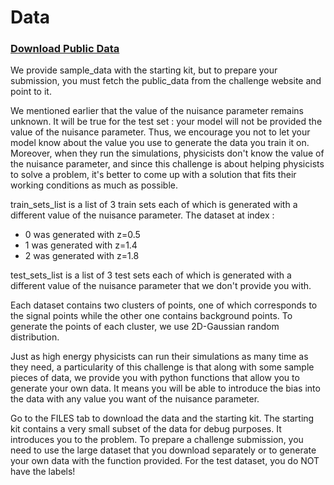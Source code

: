 # Data

### [Download Public Data](https://www.codabench.org/datasets/download/843d71b7-3dd9-46e2-9431-b66274418c06/)

We provide sample_data with the starting kit, but to prepare your submission, you must fetch the public_data from the challenge website and point to it.

We mentioned earlier that the value of the nuisance parameter remains unknown. It will be true for the test set : your model will not be provided the value of the nuisance parameter. Thus, we encourage you not to let your model know about the value you use to generate the data you train it on. Moreover, when they run the simulations, physicists don't know the value of the nuisance parameter, and since this challenge is about helping physicists to solve a problem, it's better to come up with a solution that fits their working conditions as much as possible.


train_sets_list is a list of 3 train sets each of which is generated with a different value of the nuisance parameter. The dataset at index :

- 0 was generated with z=0.5
- 1 was generated with z=1.4
- 2 was generated with z=1.8


test_sets_list is a list of 3 test sets each of which is generated with a different value of the nuisance parameter that we don't provide you with.

Each dataset contains two clusters of points, one of which corresponds to the signal points while the other one contains background points. To generate the points of each cluster, we use 2D-Gaussian random distribution.

Just as high energy physicists can run their simulations as many time as they need, a particularity of this challenge is that along with some sample pieces of data, we provide you with python functions that allow you to generate your own data. It means you will be able to introduce the bias into the data with any value you want of the nuisance parameter.

Go to the FILES tab to download the data and the starting kit. The starting kit contains a very small subset of the data for debug purposes. It introduces you to the problem. To prepare a challenge submission, you need to use the large dataset that you download separately or to generate your own data with the function provided. For the test dataset, you do NOT have the labels!


